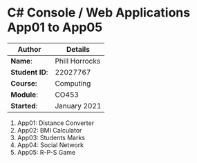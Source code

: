 # C# Console / Web Applications App01 to App05
| Author | Details |
| ---- | ---- |
**Name**: | Phill Horrocks  |
**Student ID**: | 22027767 |
**Course:** | Computing |
**Module**: | CO453     |
**Started**: | January 2021 |    

1. App01: Distance Converter
2. App02: BMI Calculator
3. App03: Students Marks
4. App04: Social Network
5. App05: R-P-S Game
